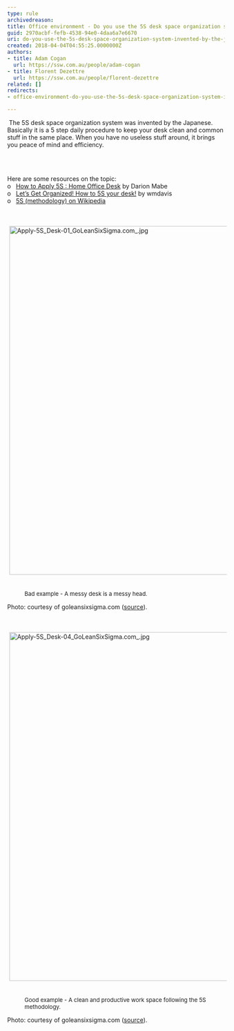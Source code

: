 ```yaml
---
type: rule
archivedreason: 
title: Office environment - Do you use the 5S desk space organization system invented by the Japanese?
guid: 2970acbf-fefb-4538-94e0-4daa6a7e6670
uri: do-you-use-the-5s-desk-space-organization-system-invented-by-the-japanese
created: 2018-04-04T04:55:25.0000000Z
authors:
- title: Adam Cogan
  url: https://ssw.com.au/people/adam-cogan
- title: Florent Dezettre
  url: https://ssw.com.au/people/florent-dezettre
related: []
redirects:
- office-environment-do-you-use-the-5s-desk-space-organization-system-invented-by-the-japanese

---
```



<p>​​ The 5S desk space organization system was invented by the Japanese. Basically it is a 5 step daily procedure to keep your desk clean and common stuff in the same place. When you have no useless stuff around, it brings you peace of mind and efficiency. <br></p>
<br><excerpt class='endintro'></excerpt><br>
<p>​Here are some resources on the topic&#58;<br>o&#160;&#160; <span lang="https&#58;//goleansixsigma.com/apply-5s-home-office-desk/"><a href="https&#58;//goleansixsigma.com/apply-5s-home-office-desk/">How to Apply 5S &#58; Home Office Desk</a></span> by Darion Mabe<br>o&#160;&#160; <a href="https&#58;//blogs.mtu.edu/improvement/2011/08/17/let%e2%80%99s-get-organized-how-to-5s-your-desk/">Let’s Get Organized! How to 5S your desk!</a> by wmdavis<br>o&#160;&#160; <a href="https&#58;//en.wikipedia.org/wiki/5S_%28methodology%29">5S (methodology) on Wikipedia</a></p><p><br></p><p><img src="/SiteAssets/do-you-use-the-5s-desk-space-organization-system-invented-by-the-japanese/Apply-5S_Desk-01_GoLeanSixSigma.com_.jpg" alt="Apply-5S_Desk-01_GoLeanSixSigma.com_.jpg" style="margin&#58;5px;width&#58;808px;" />&#160;</p><dd class="ssw15-rteElement-FigureBad"><span style="font-size&#58;13px;">Bad example - A messy desk is a messy head.</span></dd><p class="ssw15-rteElement-Reference">Photo&#58; courtesy of goleansixsigma.com (<a href="https&#58;//goleansixsigma.com/apply-5s-home-office-desk/">source</a>).<br></p><dt><br></dt><p><img src="/SiteAssets/do-you-use-the-5s-desk-space-organization-system-invented-by-the-japanese/Apply-5S_Desk-04_GoLeanSixSigma.com_.jpg" alt="Apply-5S_Desk-04_GoLeanSixSigma.com_.jpg" style="margin&#58;5px;width&#58;808px;" />&#160;</p><dd class="ssw15-rteElement-FigureGood"><span style="font-size&#58;13px;">Good example - A clean and productive work space following the 5S methodology.</span></dd><p class="ssw15-rteElement-Reference">Photo&#58; courtesy of goleansixsigma.com (<a href="https&#58;//goleansixsigma.com/apply-5s-home-office-desk/">source</a>).<br></p>


